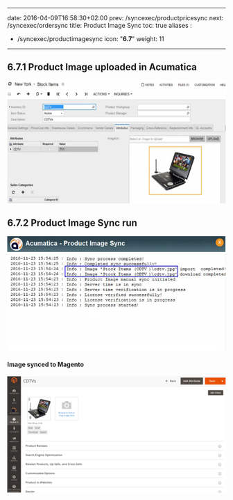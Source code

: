 
---
date: 2016-04-09T16:58:30+02:00
prev: /syncexec/productpricesync
next: /syncexec/ordersync
title: Product Image Sync
toc: true
aliases :
  - /syncexec/productimagesync
icon: "<b>6.7</b>"
weight: 11
---

## 6.7.1 Product Image uploaded in Acumatica

![Product Image uploaded in Acumatica](images/product-image-uploaded-in-acumatica.png?classes=shadow)

## 6.7.2 Product Image Sync run

![Product Image Sync run](images/productimage-sync-run.png?classes=shadow)

#### Image synced to Magento

![Image synced to Magento](images/image-synced-magento.png?classes=shadow)
